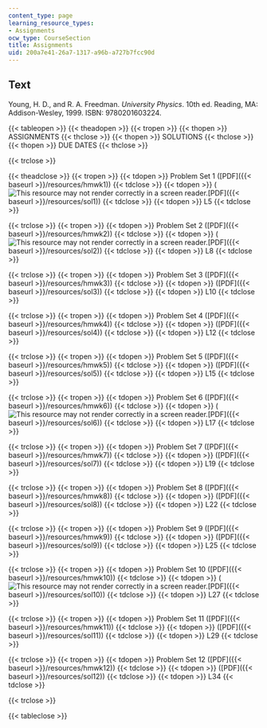 ```yaml
---
content_type: page
learning_resource_types:
- Assignments
ocw_type: CourseSection
title: Assignments
uid: 200a7e41-26a7-1317-a96b-a727b7fcc90d
---
```


Text
----

Young, H. D., and R. A. Freedman. _University Physics_. 10th ed. Reading, MA: Addison-Wesley, 1999. ISBN: 9780201603224.

{{< tableopen >}}
{{< theadopen >}}
{{< tropen >}}
{{< thopen >}}
ASSIGNMENTS
{{< thclose >}}
{{< thopen >}}
SOLUTIONS
{{< thclose >}}
{{< thopen >}}
DUE DATES
{{< thclose >}}

{{< trclose >}}

{{< theadclose >}}
{{< tropen >}}
{{< tdopen >}}
Problem Set 1 ([PDF]({{< baseurl >}}/resources/hmwk1))
{{< tdclose >}}
{{< tdopen >}}
(![This resource may not render correctly in a screen reader.](/images/inacessible.gif)[PDF]({{< baseurl >}}/resources/sol1))
{{< tdclose >}}
{{< tdopen >}}
L5
{{< tdclose >}}

{{< trclose >}}
{{< tropen >}}
{{< tdopen >}}
Problem Set 2 ([PDF]({{< baseurl >}}/resources/hmwk2))
{{< tdclose >}}
{{< tdopen >}}
(![This resource may not render correctly in a screen reader.](/images/inacessible.gif)[PDF]({{< baseurl >}}/resources/sol2))
{{< tdclose >}}
{{< tdopen >}}
L8
{{< tdclose >}}

{{< trclose >}}
{{< tropen >}}
{{< tdopen >}}
Problem Set 3 ([PDF]({{< baseurl >}}/resources/hmwk3))
{{< tdclose >}}
{{< tdopen >}}
([PDF]({{< baseurl >}}/resources/sol3))
{{< tdclose >}}
{{< tdopen >}}
L10
{{< tdclose >}}

{{< trclose >}}
{{< tropen >}}
{{< tdopen >}}
Problem Set 4 ([PDF]({{< baseurl >}}/resources/hmwk4))
{{< tdclose >}}
{{< tdopen >}}
([PDF]({{< baseurl >}}/resources/sol4))
{{< tdclose >}}
{{< tdopen >}}
L12
{{< tdclose >}}

{{< trclose >}}
{{< tropen >}}
{{< tdopen >}}
Problem Set 5 ([PDF]({{< baseurl >}}/resources/hmwk5))
{{< tdclose >}}
{{< tdopen >}}
([PDF]({{< baseurl >}}/resources/sol5))
{{< tdclose >}}
{{< tdopen >}}
L15
{{< tdclose >}}

{{< trclose >}}
{{< tropen >}}
{{< tdopen >}}
Problem Set 6 ([PDF]({{< baseurl >}}/resources/hmwk6))
{{< tdclose >}}
{{< tdopen >}}
(![This resource may not render correctly in a screen reader.](/images/inacessible.gif)[PDF]({{< baseurl >}}/resources/sol6))
{{< tdclose >}}
{{< tdopen >}}
L17
{{< tdclose >}}

{{< trclose >}}
{{< tropen >}}
{{< tdopen >}}
Problem Set 7 ([PDF]({{< baseurl >}}/resources/hmwk7))
{{< tdclose >}}
{{< tdopen >}}
([PDF]({{< baseurl >}}/resources/sol7))
{{< tdclose >}}
{{< tdopen >}}
L19
{{< tdclose >}}

{{< trclose >}}
{{< tropen >}}
{{< tdopen >}}
Problem Set 8 ([PDF]({{< baseurl >}}/resources/hmwk8))
{{< tdclose >}}
{{< tdopen >}}
([PDF]({{< baseurl >}}/resources/sol8))
{{< tdclose >}}
{{< tdopen >}}
L22
{{< tdclose >}}

{{< trclose >}}
{{< tropen >}}
{{< tdopen >}}
Problem Set 9 ([PDF]({{< baseurl >}}/resources/hmwk9))
{{< tdclose >}}
{{< tdopen >}}
([PDF]({{< baseurl >}}/resources/sol9))
{{< tdclose >}}
{{< tdopen >}}
L25
{{< tdclose >}}

{{< trclose >}}
{{< tropen >}}
{{< tdopen >}}
Problem Set 10 ([PDF]({{< baseurl >}}/resources/hmwk10))
{{< tdclose >}}
{{< tdopen >}}
(![This resource may not render correctly in a screen reader.](/images/inacessible.gif)[PDF]({{< baseurl >}}/resources/sol10))
{{< tdclose >}}
{{< tdopen >}}
L27
{{< tdclose >}}

{{< trclose >}}
{{< tropen >}}
{{< tdopen >}}
Problem Set 11 ([PDF]({{< baseurl >}}/resources/hmwk11))
{{< tdclose >}}
{{< tdopen >}}
([PDF]({{< baseurl >}}/resources/sol11))
{{< tdclose >}}
{{< tdopen >}}
L29
{{< tdclose >}}

{{< trclose >}}
{{< tropen >}}
{{< tdopen >}}
Problem Set 12 ([PDF]({{< baseurl >}}/resources/hmwk12))
{{< tdclose >}}
{{< tdopen >}}
([PDF]({{< baseurl >}}/resources/sol12))
{{< tdclose >}}
{{< tdopen >}}
L34
{{< tdclose >}}

{{< trclose >}}

{{< tableclose >}}
